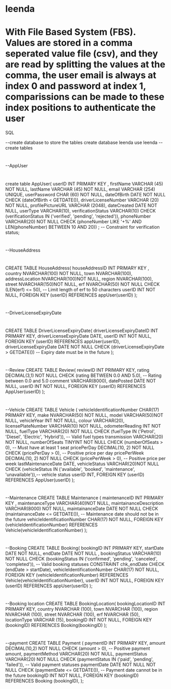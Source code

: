 # leenda
# With File Based System (FBS). Values are stored in a comma seperated value file (csv), and they are read by splitting the values at the comma, the user email is always at index 0 and password at index 1, comparissions can be made to these index positions to authenticate the user 
SQL 

--create database to store the tables
create database leenda
use leenda
--create tables
#
--AppUser
#
create table AppUser(
userID INT PRIMARY KEY ,
firstName VARCHAR (45) NOT NULL,
lastName VARCHAR (45) NOT NULL,
email VARCHAR (254) UNIQUE,
userPassword CHAR (60) NOT NULL,
dateOfBirth DATE NOT NULL CHECK (dateOfBirth < GETDATE()),
driverLicenseNumber VARCHAR (20) NOT NULL,
profilePictureURL VARCHAR (2048),
dateCreated DATE NOT NULL,
userType VARCHAR(10),
verificationStatus VARCHAR(10) CHECK (verificationStatus IN ('verified', 'pending',
'rejected')),
phoneNumber VARCHAR(20) NOT NULL CHECK (phoneNumber LIKE '+%' AND
LEN(phoneNumber) BETWEEN 10 AND 20))
; -- Constraint for verification status;
#
--HouseAddress
#
CREATE TABLE HouseAddress(
houseAddressID INT PRIMARY KEY ,
country NVARCHAR(100) NOT NULL,
town NVARCHAR(100),
addressLocation NVARCHAR(100)NOT NULL,
region NVARCHAR(100),
street NVARCHAR(150)NOT NULL,
erf NVARCHAR(50) NOT NULL CHECK (LEN(erf) <= 50), -- Limit length of erf to
50 characters
userID INT NOT NULL,
FOREIGN KEY (userID) REFERENCES appUser(userID)
);
#
--DriverLicenseExpiryDate
# 
CREATE TABLE DriverLicenseExpiryDate(
driverLicenseExpiryDateID INT PRIMARY KEY,
driverLicenseExpiryDate DATE,
userID INT NOT NULL,
FOREIGN KEY (userID) REFERENCES appUser(userID),
driverLicenseExpiryDate DATE NOT NULL CHECK (driverLicenseExpiryDate >
GETDATE()) -- Expiry date must be in the future
);
#
--Review
CREATE TABLE Review(
reviewID INT PRIMARY KEY,
rating DECIMAL(3,1) NOT NULL CHECK (rating BETWEEN 0.0 AND 5.0), --
Rating between 0.0 and 5.0
comment VARCHAR(8000),
datePosted DATE NOT NULL,
userID INT NOT NULL,
FOREIGN KEY (userID) REFERENCES AppUser(userID)
);
#
--Vehicle
CREATE TABLE Vehicle (
vehicleIdentificationNumber CHAR(17) PRIMARY KEY,
make NVARCHAR(50) NOT NULL,
model VARCHAR(50)NOT NULL,
vehicleYear INT NOT NULL,
colour VARCHAR(20),
licensePlateNumber VARCHAR(10) NOT NULL,
odometerReading INT NOT NULL,
fuelType VARCHAR(20) NOT NULL CHECK (fuelType IN ('Petrol', 'Diesel', 'Electric',
'Hybrid')), -- Valid fuel types
transmission VARCHAR(20) NOT NULL,
numberOfSeats TINYINT NOT NULL CHECK (numberOfSeats > 0), -- Must have at
least 1 seat
pricePerDay DECIMAL(10, 2) NOT NULL CHECK (pricePerDay > 0), -- Positive
price per day
pricePerWeek DECIMAL(10, 2) NOT NULL CHECK (pricePerWeek > 0), -- Positive
price per week
lastMaintenanceDate DATE,
vehicleStatus VARCHAR(20)NOT NULL CHECK (vehicleStatus IN ('available',
'booked', 'maintenance', 'unavailable')),-- vehicle status
userID INT,
FOREIGN KEY (userID) REFERENCES AppUser(userID)
);
#
--Maintenance
CREATE TABLE Maintenance (
maintenanceID INT PRIMARY KEY ,
maintenanceType VARCHAR(40)NOT NULL,
maintainanceDescription VARCHAR(8000) NOT NULL,
maintainanceDate DATE NOT NULL CHECK (maintainanceDate <= GETDATE()), --
Maintenance date should not be in the future
vehicleIdentificationNumber CHAR(17) NOT NULL,
FOREIGN KEY (vehicleIdentificationNumber) REFERENCES
Vehicle(vehicleIdentificationNumber)
);
#
--Booking
CREATE TABLE Booking(
bookingID INT PRIMARY KEY,
startDate DATE NOT NULL,
endDate DATE NOT NULL ,
bookingStatus VARCHAR(10) NOT NULL CHECK (bookingStatus IN ('confirmed',
'pending', 'canceled', 'completed')), -- Valid booking statuses
CONSTRAINT chk_endDate CHECK (endDate > startDate),
vehicleIdentificationNumber CHAR(17) NOT NULL,
FOREIGN KEY (vehicleIdentificationNumber) REFERENCES
Vehicle(vehicleIdentificationNumber),
userID INT NOT NULL,
FOREIGN KEY (userID) REFERENCES appUser(userID)
);
#
--Booking location
CREATE TABLE BookingLocation(
bookingLocationID INT PRIMARY KEY,
country NVARCHAR (100),
town NVARCHAR (100),
region NVARCHAR (100),
street NVARCHAR (100),
erf NVARCHAR (50),
locationType VARCHAR (15),
bookingID INT NOT NULL,
FOREIGN KEY (bookingID) REFERENCES Booking(bookingID)
);
#
--payment
CREATE TABLE Payment (
paymentID INT PRIMARY KEY,
amount DECIMAL(10,2) NOT NULL CHECK (amount > 0), -- Positive payment
amount,
paymentMethod VARCHAR(20) NOT NULL,
paymentStatus VARCHAR(20) NOT NULL CHECK (paymentStatus IN ('paid',
'pending', 'failed')), -- Valid payment statuses
paymentDate DATE NOT NULL NOT NULL CHECK (paymentDate <= GETDATE()),
-- Payment date cannot be in the future
bookingID INT NOT NULL,
FOREIGN KEY (bookingID) REFERENCES Booking (bookingID),
);
